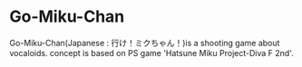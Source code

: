 # Go-Miku-Chan
Go-Miku-Chan(Japanese : 行け！ミクちゃん！)is a shooting game about vocaloids.
concept is based on PS game 'Hatsune Miku Project-Diva F 2nd'.
